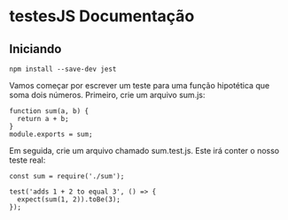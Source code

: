 # testesJS Documentação


## Iniciando



```
npm install --save-dev jest
```

Vamos começar por escrever um teste para uma função hipotética que soma dois números. Primeiro, crie um arquivo sum.js:


```
function sum(a, b) {
  return a + b;
}
module.exports = sum;
```

Em seguida, crie um arquivo chamado sum.test.js. Este irá conter o nosso teste real:


```
const sum = require('./sum');

test('adds 1 + 2 to equal 3', () => {
  expect(sum(1, 2)).toBe(3);
});
``` 


